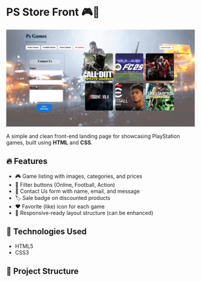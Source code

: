 # PS Store Front 🎮🛒

![PS Store Screenshot](./images/Screenshot_24-7-2025_65816_.jpeg)

A simple and clean front-end landing page for showcasing PlayStation games, built using **HTML** and **CSS**.

## 🔥 Features

- 🎮 Game listing with images, categories, and prices  
- 🧩 Filter buttons (Online, Football, Action)  
- 💌 Contact Us form with name, email, and message  
- 🏷️ Sale badge on discounted products  
- ❤️ Favorite (like) icon for each game  
- 📱 Responsive-ready layout structure (can be enhanced)  

## 🧪 Technologies Used

- HTML5  
- CSS3  

## 📁 Project Structure
